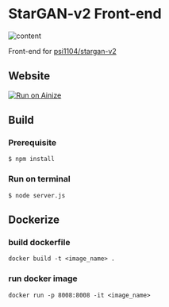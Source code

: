 # StarGAN-v2 Front-end #
![content](https://master-stargan-v2-frontend-gkswjdzz.endpoint.ainize.ai/images/og_img.png)

Front-end for [psi1104/stargan-v2](https://github.com/psi1104/stargan-v2)

## Website
[![Run on Ainize](https://ainize.ai/static/images/run_on_ainize_button.svg)](https://stargan-gkswjdzz.endpoint.ainize.ai/)

## Build
### Prerequisite
```bsh
$ npm install
```

### Run on terminal
```bsh
$ node server.js
```

## Dockerize
### build dockerfile
```bsh
docker build -t <image_name> .
```

### run docker image
```bsh
docker run -p 8008:8008 -it <image_name>
```
